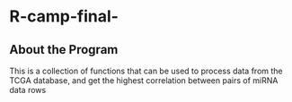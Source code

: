 # R-camp-final-

## About the Program

This is a collection of functions that can be used to process data from the TCGA database, and get the highest correlation between pairs of miRNA data rows

